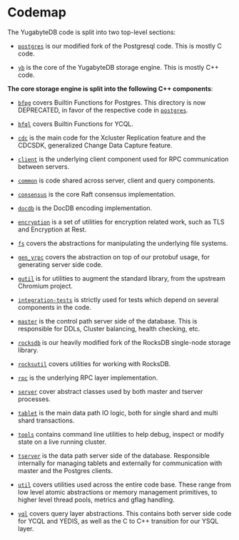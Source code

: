 # Codemap

The YugabyteDB code is split into two top-level sections:

* [`postgres`](postgres/) is our modified fork of the Postgresql code. This is mostly C code.

* [`yb`](yb/) is the core of the YugabyteDB storage engine. This is mostly C++ code.

**The core storage engine is split into the following C++ components**:

* [`bfpg`](yb/bfpg/) covers Builtin Functions for Postgres. This directory is now DEPRECATED, in favor of the respective code in [`postgres`](postgres/).

* [`bfql`](yb/bfql/) covers Builtin Functions for YCQL.

* [`cdc`](yb/cdc/) is the main code for the Xcluster Replication feature and the CDCSDK, generalized Change Data Capture feature.

* [`client`](yb/client/) is the underlying client component used for RPC communication between servers.

* [`common`](yb/common/) is code shared across server, client and query components.

* [`consensus`](yb/consensus/) is the core Raft consensus implementation.

* [`docdb`](yb/docdb/) is the DocDB encoding implementation.

* [`encryption`](yb/encryption/) is a set of utilities for encryption related work, such as TLS and Encryption at Rest.

* [`fs`](yb/fs/) covers the abstractions for manipulating the underlying file systems.

* [`gen_yrpc`](yb/gen_yrpc/) covers the abstraction on top of our protobuf usage, for generating server side code.

* [`gutil`](yb/gutil/) is for utilities to augment the standard library, from the upstream Chromium project.

* [`integration-tests`](yb/integration-tests/) is strictly used for tests which depend on several components in the code.

* [`master`](yb/master/) is the control path server side of the database. This is responsible for DDLs, Cluster balancing, health checking, etc.

* [`rocksdb`](yb/rocksdb/) is our heavily modified fork of the RocksDB single-node storage library.

* [`rocksutil`](yb/rocksutil/) covers utilities for working with RocksDB.

* [`rpc`](yb/rpc/) is the underlying RPC layer implementation.

* [`server`](yb/server/) cover abstract classes used by both master and tserver processes.

* [`tablet`](yb/tablet/) is the main data path IO logic, both for single shard and multi shard transactions.

* [`tools`](yb/tools/) contains command line utilities to help debug, inspect or modify state on a live running cluster.

* [`tserver`](yb/tserver/) is the data path server side of the database. Responsible internally for managing tablets and externally for communication with master and the Postgres clients.

* [`util`](yb/util/) covers utilities used across the entire code base. These range from low level atomic abstractions or memory management primitives, to higher level thread pools, metrics and gflag handling.

* [`yql`](yb/yql/) covers query layer abstractions. This contains both server side code for YCQL and YEDIS, as well as the C to C++ transition for our YSQL layer.
